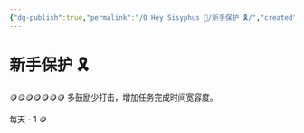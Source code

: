 ```yaml
---
{"dg-publish":true,"permalink":"/0 Hey Sisyphus 🤚/新手保护 🎗️/","created":"2023-05-24T08:47:26.354+08:00","updated":"2023-05-25T01:02:24.684+08:00"}
---
```


# 新手保护 🎗️

🪙🪙🪙🪙🪙🪙🪙
多鼓励少打击，增加任务完成时间宽容度。

每天 - 1 🪙